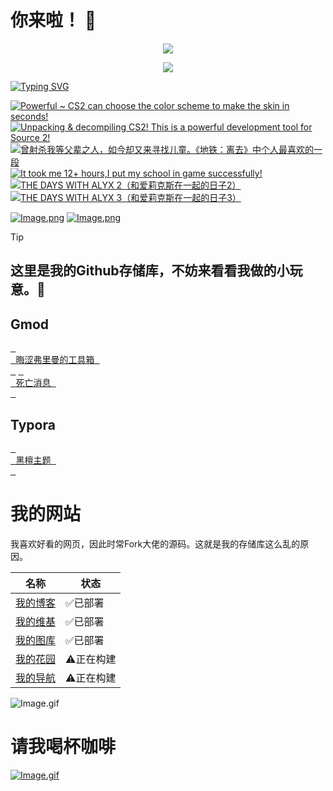 # 你来啦！ 👋

<p align="center">
    <img src="https://skillicons.dev/icons?i=ps,pr,ae,ai,md,github,vscode,lua,discord" /> 
</p>

<p align="center">
  <a href="https://steamcommunity.com/id/obscurefreeman/">
    <img src="https://obscurefreeman-steamprofiles.vercel.app/api?profileName=obscurefreeman" />
  </a>
</p>

[![Typing SVG](https://readme-typing-svg.demolab.com?font=ZCOOL+KuaiLe&pause=1000&color=b4e419&random=false&width=435&lines=这里是晦涩弗里曼！;看看我制作的项目吧！)](https://git.io/typing-svg)

<!-- BEGIN YOUTUBE-CARDS -->
[![Powerful ~ CS2 can choose the color scheme to make the skin in seconds!](https://ytcards.demolab.com/?id=6NaVK2XPKzE&title=Powerful+~+CS2+can+choose+the+color+scheme+to+make+the+skin+in+seconds%21&lang=en&timestamp=1703739442&background_color=%230d1117&title_color=%23ffffff&stats_color=%23dedede&max_title_lines=1&width=250&border_radius=5 "Powerful ~ CS2 can choose the color scheme to make the skin in seconds!")](https://www.youtube.com/watch?v=6NaVK2XPKzE)
[![Unpacking & decompiling CS2! This is a powerful development tool for Source 2!](https://ytcards.demolab.com/?id=tlgS-Y63QB0&title=Unpacking+%26+decompiling+CS2%21+This+is+a+powerful+development+tool+for+Source+2%21&lang=en&timestamp=1703739235&background_color=%230d1117&title_color=%23ffffff&stats_color=%23dedede&max_title_lines=1&width=250&border_radius=5 "Unpacking & decompiling CS2! This is a powerful development tool for Source 2!")](https://www.youtube.com/watch?v=tlgS-Y63QB0)
[![曾射杀我等父辈之人，如今却又来寻找儿童。《地铁：离去》中个人最喜欢的一段](https://ytcards.demolab.com/?id=gKw3QWj0tDw&title=%E6%9B%BE%E5%B0%84%E6%9D%80%E6%88%91%E7%AD%89%E7%88%B6%E8%BE%88%E4%B9%8B%E4%BA%BA%EF%BC%8C%E5%A6%82%E4%BB%8A%E5%8D%B4%E5%8F%88%E6%9D%A5%E5%AF%BB%E6%89%BE%E5%84%BF%E7%AB%A5%E3%80%82%E3%80%8A%E5%9C%B0%E9%93%81%EF%BC%9A%E7%A6%BB%E5%8E%BB%E3%80%8B%E4%B8%AD%E4%B8%AA%E4%BA%BA%E6%9C%80%E5%96%9C%E6%AC%A2%E7%9A%84%E4%B8%80%E6%AE%B5&lang=en&timestamp=1703738715&background_color=%230d1117&title_color=%23ffffff&stats_color=%23dedede&max_title_lines=1&width=250&border_radius=5 "曾射杀我等父辈之人，如今却又来寻找儿童。《地铁：离去》中个人最喜欢的一段")](https://www.youtube.com/watch?v=gKw3QWj0tDw)
[![It took me 12+ hours,I put my school in game successfully!](https://ytcards.demolab.com/?id=Aifr9t3ojeA&title=It+took+me+12%2B+hours%2CI+put+my+school+in+game+successfully%21&lang=en&timestamp=1658406510&background_color=%230d1117&title_color=%23ffffff&stats_color=%23dedede&max_title_lines=1&width=250&border_radius=5 "It took me 12+ hours,I put my school in game successfully!")](https://www.youtube.com/watch?v=Aifr9t3ojeA)
[![THE DAYS WITH ALYX 2（和爱莉克斯在一起的日子2）](https://ytcards.demolab.com/?id=n_BBogHAhc8&title=THE+DAYS+WITH+ALYX+2%EF%BC%88%E5%92%8C%E7%88%B1%E8%8E%89%E5%85%8B%E6%96%AF%E5%9C%A8%E4%B8%80%E8%B5%B7%E7%9A%84%E6%97%A5%E5%AD%902%EF%BC%89&lang=en&timestamp=1628821600&background_color=%230d1117&title_color=%23ffffff&stats_color=%23dedede&max_title_lines=1&width=250&border_radius=5 "THE DAYS WITH ALYX 2（和爱莉克斯在一起的日子2）")](https://www.youtube.com/watch?v=n_BBogHAhc8)
[![THE DAYS WITH ALYX 3（和爱莉克斯在一起的日子3）](https://ytcards.demolab.com/?id=n-15hgMGlPA&title=THE+DAYS+WITH+ALYX+3%EF%BC%88%E5%92%8C%E7%88%B1%E8%8E%89%E5%85%8B%E6%96%AF%E5%9C%A8%E4%B8%80%E8%B5%B7%E7%9A%84%E6%97%A5%E5%AD%903%EF%BC%89&lang=en&timestamp=1628821392&background_color=%230d1117&title_color=%23ffffff&stats_color=%23dedede&max_title_lines=1&width=250&border_radius=5 "THE DAYS WITH ALYX 3（和爱莉克斯在一起的日子3）")](https://www.youtube.com/watch?v=n-15hgMGlPA)
<!-- END YOUTUBE-CARDS -->

[![Image.png](https://obscureimage.netlify.app/button/button_bilibili.png)](https://space.bilibili.com/523837807)
[![Image.png](https://obscureimage.netlify.app/button/button_workshop.png)](https://steamcommunity.com/id/obscurefreeman/myworkshopfiles/)

> [!TIP]
> ## 这里是我的Github存储库，不妨来看看我做的小玩意。🎉

## Gmod

[<kbd> <br> 晦涩弗里曼的工具箱 <br> </kbd>][Link1]
[<kbd> <br> 死亡消息 <br> </kbd>][Link2]

<!--
[晦涩弗里曼的工具箱](https://github.com/obscurefreeman/oftoolkit_v2)
[死亡消息](https://github.com/obscurefreeman/death_message)
[黑檀主题](https://github.com/obscurefreeman/typora_theme_ebony)
![Image.gif](https://obscureimage.netlify.app/gif/valveloading.gif)
-->

## Typora

[<kbd> <br> 黑檀主题 <br> </kbd>][Link3]

# 我的网站

我喜欢好看的网页，因此时常Fork大佬的源码。这就是我的存储库这么乱的原因。

| 名称                                            | 状态      |
| ----------------------------------------------- | --------- |
| [我的博客](https://obscurefreeman.netlify.app/) | ✅已部署   |
| [我的维基](https://sourcewiki.netlify.app/)     | ✅已部署   |
| [我的图库](https://obscureimage.netlify.app/)   | ✅已部署   |
| [我的花园](https://obscuregarden.netlify.app/)  | ⚠️正在构建 |
| [我的导航](https://obscurenav.netlify.app/)     | ⚠️正在构建 |

![Image.gif](https://obscureimage.netlify.app/gif/valveloading.gif)

[Link1]: https://github.com/obscurefreeman/oftoolkit_v2
[Link2]: https://github.com/obscurefreeman/death_message
[Link3]: https://github.com/obscurefreeman/typora_theme_ebony

# 请我喝杯咖啡
[![Image.gif](https://cdn.pixabay.com/animation/2023/01/28/23/08/23-08-38-499_512.gif)](https://afdian.net/a/obscurefreeman)
<!--
<p align="center">
  <a href="https://skillicons.dev">
    <img src="https://stats.justsong.cn/api/bilibili/?id=523837807&lang=zh-CN&theme=merko" />
  </a>
</p>
-->
<!--
**obscurefreeman/obscurefreeman** is a ✨ _special_ ✨ repository because its `README.md` (this file) appears on your GitHub profile.

Here are some ideas to get you started:

- 🔭 I’m currently working on ...
- 🌱 I’m currently learning ...
- 👯 I’m looking to collaborate on ...
- 🤔 I’m looking for help with ...
- 💬 Ask me about ...
- 📫 How to reach me: ...
- 😄 Pronouns: ...
- ⚡ Fun fact: ...
-->


